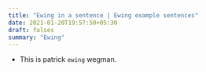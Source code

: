 ```yaml
---
title: "Ewing in a sentence | Ewing example sentences"
date: 2021-01-20T19:57:50+05:30
draft: falses
summary: "Ewing"
---
```

- This is patrick `ewing` wegman.
                 
